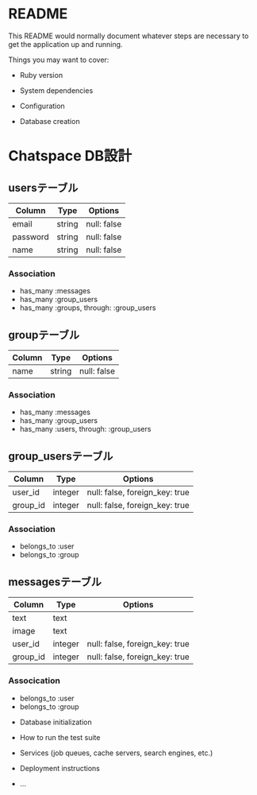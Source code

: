 # README

This README would normally document whatever steps are necessary to get the
application up and running.

Things you may want to cover:

* Ruby version

* System dependencies

* Configuration

* Database creation

# Chatspace DB設計
## usersテーブル
|Column|Type|Options|
|------|----|-------|
|email|string|null: false|
|password|string|null: false|
|name|string|null: false|
### Association
- has_many :messages
- has_many :group_users
- has_many :groups, through: :group_users

## groupテーブル
|Column|Type|Options|
|------|----|-------|
|name|string|null: false|
### Association
- has_many :messages
- has_many :group_users
- has_many :users, through: :group_users

## group_usersテーブル
|Column|Type|Options|
|------|----|-------|
|user_id|integer|null: false, foreign_key: true|
|group_id|integer|null: false, foreign_key: true|
### Association
- belongs_to :user
- belongs_to :group

## messagesテーブル
|Column|Type|Options|
|------|----|-------|
|text|text||
|image|text||
|user_id|integer|null: false, foreign_key: true|
|group_id|integer|null: false, foreign_key: true|
### Assocication
- belongs_to :user
- belongs_to :group


* Database initialization

* How to run the test suite

* Services (job queues, cache servers, search engines, etc.)

* Deployment instructions

* ...
